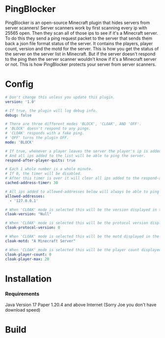 # PingBlocker

PingBlocker is an open-source Minecraft plugin that hides servers from server scanners!
Server scanners work by first scanning every ip with 25565 open.
Then they scan all of those ips to see if it's a Minecraft server. 
To do this they send a ping request packet to the server that sends them back a json file format status of the server.
It contains the players, player count, version and the motd for the server.
This is how you get the status of the server on the server list in Minecraft.
But if the server doesn't respond to the ping then the server scanner wouldn't know if it's a Minecraft server or not. 
This is how PingBlocker protects your server from server scanners.

# Config

```yml
# Don't change this unless you update this plugin.
version: '1.0'

# If true, the plugin will log debug info.
debug: false

# There are three different modes 'BLOCK', 'CLOAK', AND 'OFF'.
# 'BLOCK' doesn't respond to any pings.
# 'CLOAK' responds with a fake ping.
# 'OFF' turns the plugin OFF.
mode: 'BLOCK'

# If true, whenever a player leaves the server the player's ip is added to a list.
# And all ips added to the list will be able to ping the server.
respond-after-player-quits: true

# Each 1 whole number is a whole minute.
# If 0, the timer will be disabled.
# After this timer is over it will clear all ips added to the respond-after-player-join list.
cached-address-timer: 30

# All ips added to allowed-addresses below will always be able to ping the server.
allowed-addresses:
  - '127.0.0.1'

# When 'CLOAK' mode is selected this will be the version displayed in the fake response ping.
cloak-version: "Null"

# When 'CLOAK' mode is selected this will be the protocol version displayed in the fake response ping.
cloak-protocol-version: 0

# When 'CLOAK' mode is selected this will be the motd displayed in the fake response ping.
cloak-motd: "A Minecraft Server"

# When 'CLOAK' mode is selected this will be the player count displayed in the fake response ping.
cloak-player-count: 0
cloak-player-max: 20
```

# Installation

### Requirements

Java Version 17
Paper 1.20.4 and above
Internet (Sorry Joe you don't have download speed)

# Build
